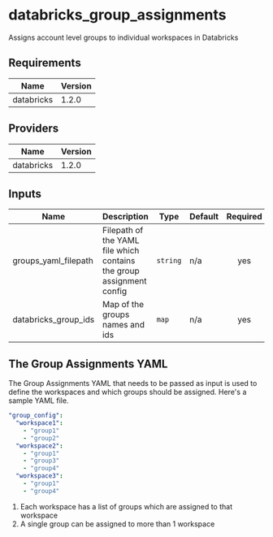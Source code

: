 # databricks_group_assignments

Assigns account level groups to individual workspaces in Databricks

## Requirements

| Name | Version |
|------|---------|
| databricks | 1.2.0 |

## Providers

| Name | Version |
|------|---------|
| databricks | 1.2.0 |

## Inputs

| Name | Description | Type | Default | Required |
|------|-------------|------|---------|:--------:|
| groups_yaml_filepath | Filepath of the YAML file which contains the group assignment config | `string` | n/a | yes |
| databricks_group_ids | Map of the groups names and ids | `map` | n/a | yes |

## The Group Assignments YAML

The Group Assignments YAML that needs to be passed as input is used to define the workspaces and which groups should be assigned.
Here's a sample YAML file.

```yaml
"group_config":
  "workspace1":
    - "group1"
    - "group2"
  "workspace2":
    - "group1"
    - "group3"
    - "group4"
  "workspace3":
    - "group1"
    - "group4"      
```
    
1. Each workspace has a list of groups which are assigned to that workspace
2. A single group can be assigned to more than 1 workspace
